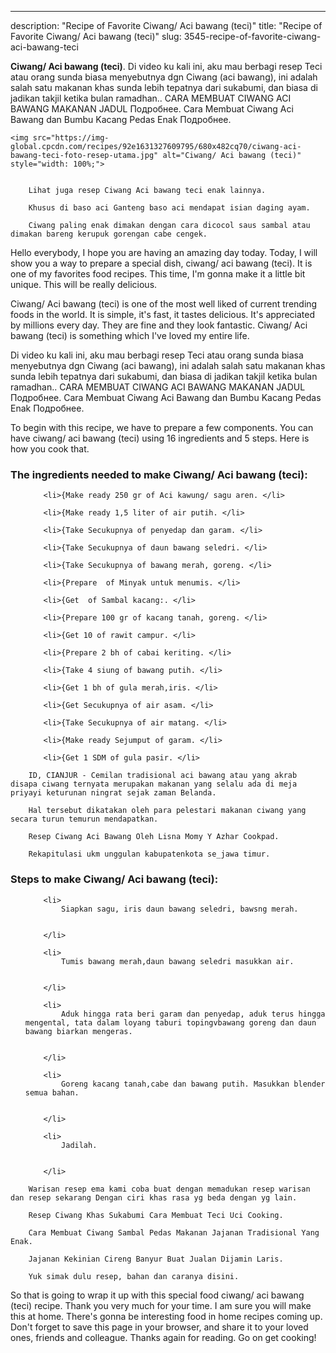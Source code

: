 ---
description: "Recipe of Favorite Ciwang/ Aci bawang (teci)"
title: "Recipe of Favorite Ciwang/ Aci bawang (teci)"
slug: 3545-recipe-of-favorite-ciwang-aci-bawang-teci

<p>
	<strong>Ciwang/ Aci bawang (teci)</strong>. 
	Di video ku kali ini, aku mau berbagi resep Teci atau orang sunda biasa menyebutnya dgn Ciwang (aci bawang), ini adalah salah satu makanan khas sunda lebih tepatnya dari sukabumi, dan biasa di jadikan takjil ketika bulan ramadhan.. CARA MEMBUAT CIWANG ACI BAWANG MAKANAN JADUL Подробнее. Cara Membuat Ciwang Aci Bawang dan Bumbu Kacang Pedas Enak Подробнее.
</p>
<p>
	
	<img src="https://img-global.cpcdn.com/recipes/92e1631327609795/680x482cq70/ciwang-aci-bawang-teci-foto-resep-utama.jpg" alt="Ciwang/ Aci bawang (teci)" style="width: 100%;">
	
	
		Lihat juga resep Ciwang Aci bawang teci enak lainnya.
	
		Khusus di baso aci Ganteng baso aci mendapat isian daging ayam.
	
		Ciwang paling enak dimakan dengan cara dicocol saus sambal atau dimakan bareng kerupuk gorengan cabe cengek.
	
</p>
<p>
	Hello everybody, I hope you are having an amazing day today. Today, I will show you a way to prepare a special dish, ciwang/ aci bawang (teci). It is one of my favorites food recipes. This time, I'm gonna make it a little bit unique. This will be really delicious.
</p>
	
<p>
	Ciwang/ Aci bawang (teci) is one of the most well liked of current trending foods in the world. It is simple, it's fast, it tastes delicious. It's appreciated by millions every day. They are fine and they look fantastic. Ciwang/ Aci bawang (teci) is something which I've loved my entire life.
</p>
<p>
	Di video ku kali ini, aku mau berbagi resep Teci atau orang sunda biasa menyebutnya dgn Ciwang (aci bawang), ini adalah salah satu makanan khas sunda lebih tepatnya dari sukabumi, dan biasa di jadikan takjil ketika bulan ramadhan.. CARA MEMBUAT CIWANG ACI BAWANG MAKANAN JADUL Подробнее. Cara Membuat Ciwang Aci Bawang dan Bumbu Kacang Pedas Enak Подробнее.
</p>

<p>
To begin with this recipe, we have to prepare a few components. You can have ciwang/ aci bawang (teci) using 16 ingredients and 5 steps. Here is how you cook that.
</p>

<h3>The ingredients needed to make Ciwang/ Aci bawang (teci):</h3>

<ol>
	
		<li>{Make ready 250 gr of Aci kawung/ sagu aren. </li>
	
		<li>{Make ready 1,5 liter of air putih. </li>
	
		<li>{Take Secukupnya of penyedap dan garam. </li>
	
		<li>{Take Secukupnya of daun bawang seledri. </li>
	
		<li>{Take Secukupnya of bawang merah, goreng. </li>
	
		<li>{Prepare  of Minyak untuk menumis. </li>
	
		<li>{Get  of Sambal kacang:. </li>
	
		<li>{Prepare 100 gr of kacang tanah, goreng. </li>
	
		<li>{Get 10 of rawit campur. </li>
	
		<li>{Prepare 2 bh of cabai keriting. </li>
	
		<li>{Take 4 siung of bawang putih. </li>
	
		<li>{Get 1 bh of gula merah,iris. </li>
	
		<li>{Get Secukupnya of air asam. </li>
	
		<li>{Take Secukupnya of air matang. </li>
	
		<li>{Make ready Sejumput of garam. </li>
	
		<li>{Get 1 SDM of gula pasir. </li>
	
</ol>
<p>
	
		ID, CIANJUR - Cemilan tradisional aci bawang atau yang akrab disapa ciwang ternyata merupakan makanan yang selalu ada di meja priyayi keturunan ningrat sejak zaman Belanda.
	
		Hal tersebut dikatakan oleh para pelestari makanan ciwang yang secara turun temurun mendapatkan.
	
		Resep Ciwang Aci Bawang Oleh Lisna Momy Y Azhar Cookpad.
	
		Rekapitulasi ukm unggulan kabupatenkota se_jawa timur.
	
</p>

<h3>Steps to make Ciwang/ Aci bawang (teci):</h3>

<ol>
	
		<li>
			Siapkan sagu, iris daun bawang seledri, bawsng merah.
			
			
		</li>
	
		<li>
			Tumis bawang merah,daun bawang seledri masukkan air.
			
			
		</li>
	
		<li>
			Aduk hingga rata beri garam dan penyedap, aduk terus hingga mengental, tata dalam loyang taburi topingvbawang goreng dan daun bawang biarkan mengeras.
			
			
		</li>
	
		<li>
			Goreng kacang tanah,cabe dan bawang putih. Masukkan blender semua bahan.
			
			
		</li>
	
		<li>
			Jadilah.
			
			
		</li>
	
</ol>

<p>
	
		Warisan resep ema kami coba buat dengan memadukan resep warisan dan resep sekarang Dengan ciri khas rasa yg beda dengan yg lain.
	
		Resep Ciwang Khas Sukabumi Cara Membuat Teci Uci Cooking.
	
		Cara Membuat Ciwang Sambal Pedas Makanan Jajanan Tradisional Yang Enak.
	
		Jajanan Kekinian Cireng Banyur Buat Jualan Dijamin Laris.
	
		Yuk simak dulu resep, bahan dan caranya disini.
	
</p>

<p>
	So that is going to wrap it up with this special food ciwang/ aci bawang (teci) recipe. Thank you very much for your time. I am sure you will make this at home. There's gonna be interesting food in home recipes coming up. Don't forget to save this page in your browser, and share it to your loved ones, friends and colleague. Thanks again for reading. Go on get cooking!
</p>
